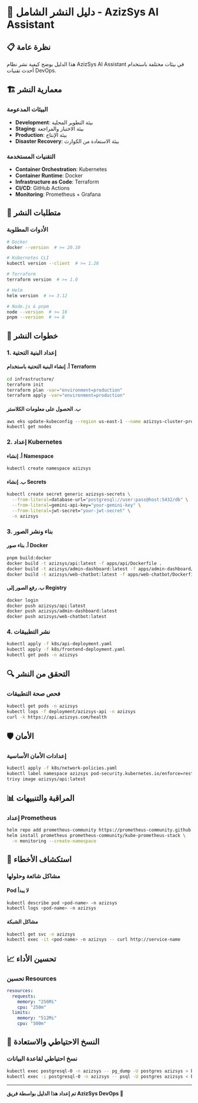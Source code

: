 # 🚀 دليل النشر الشامل - AzizSys AI Assistant

## 📋 نظرة عامة

هذا الدليل يوضح كيفية نشر نظام AzizSys AI Assistant في بيئات مختلفة باستخدام أحدث تقنيات DevOps.

## 🏗️ معمارية النشر

### البيئات المدعومة
- **Development**: بيئة التطوير المحلية
- **Staging**: بيئة الاختبار والمراجعة
- **Production**: بيئة الإنتاج
- **Disaster Recovery**: بيئة الاستعادة من الكوارث

### التقنيات المستخدمة
- **Container Orchestration**: Kubernetes
- **Container Runtime**: Docker
- **Infrastructure as Code**: Terraform
- **CI/CD**: GitHub Actions
- **Monitoring**: Prometheus + Grafana

## 🔧 متطلبات النشر

### الأدوات المطلوبة
```bash
# Docker
docker --version  # >= 20.10

# Kubernetes CLI
kubectl version --client  # >= 1.28

# Terraform
terraform version  # >= 1.0

# Helm
helm version  # >= 3.12

# Node.js & pnpm
node --version  # >= 18
pnpm --version  # >= 8
```

## 🚀 خطوات النشر

### 1. إعداد البنية التحتية

#### أ. إنشاء البنية التحتية باستخدام Terraform
```bash
cd infrastructure/
terraform init
terraform plan -var="environment=production"
terraform apply -var="environment=production"
```

#### ب. الحصول على معلومات الكلاستر
```bash
aws eks update-kubeconfig --region us-east-1 --name azizsys-cluster-production
kubectl get nodes
```

### 2. إعداد Kubernetes

#### أ. إنشاء Namespace
```bash
kubectl create namespace azizsys
```

#### ب. إنشاء Secrets
```bash
kubectl create secret generic azizsys-secrets \
  --from-literal=database-url="postgresql://user:pass@host:5432/db" \
  --from-literal=gemini-api-key="your-gemini-key" \
  --from-literal=jwt-secret="your-jwt-secret" \
  -n azizsys
```

### 3. بناء ونشر الصور

#### أ. بناء صور Docker
```bash
pnpm build:docker
docker build -t azizsys/api:latest -f apps/api/Dockerfile .
docker build -t azizsys/admin-dashboard:latest -f apps/admin-dashboard/Dockerfile .
docker build -t azizsys/web-chatbot:latest -f apps/web-chatbot/Dockerfile .
```

#### ب. رفع الصور إلى Registry
```bash
docker login
docker push azizsys/api:latest
docker push azizsys/admin-dashboard:latest
docker push azizsys/web-chatbot:latest
```

### 4. نشر التطبيقات

```bash
kubectl apply -f k8s/api-deployment.yaml
kubectl apply -f k8s/frontend-deployment.yaml
kubectl get pods -n azizsys
```

## 🔍 التحقق من النشر

### فحص صحة التطبيقات
```bash
kubectl get pods -n azizsys
kubectl logs -f deployment/azizsys-api -n azizsys
curl -k https://api.azizsys.com/health
```

## 🛡️ الأمان

### إعدادات الأمان الأساسية
```bash
kubectl apply -f k8s/network-policies.yaml
kubectl label namespace azizsys pod-security.kubernetes.io/enforce=restricted
trivy image azizsys/api:latest
```

## 📊 المراقبة والتنبيهات

### إعداد Prometheus
```bash
helm repo add prometheus-community https://prometheus-community.github.io/helm-charts
helm install prometheus prometheus-community/kube-prometheus-stack \
  -n monitoring --create-namespace
```

## 🔧 استكشاف الأخطاء

### مشاكل شائعة وحلولها

#### Pod لا يبدأ
```bash
kubectl describe pod <pod-name> -n azizsys
kubectl logs <pod-name> -n azizsys
```

#### مشاكل الشبكة
```bash
kubectl get svc -n azizsys
kubectl exec -it <pod-name> -n azizsys -- curl http://service-name
```

## 📈 تحسين الأداء

### تحسين Resources
```yaml
resources:
  requests:
    memory: "256Mi"
    cpu: "250m"
  limits:
    memory: "512Mi"
    cpu: "500m"
```

## 🔄 النسخ الاحتياطي والاستعادة

### نسخ احتياطي لقاعدة البيانات
```bash
kubectl exec postgresql-0 -n azizsys -- pg_dump -U postgres azizsys > backup.sql
kubectl exec -i postgresql-0 -n azizsys -- psql -U postgres azizsys < backup.sql
```

---

**تم إعداد هذا الدليل بواسطة فريق AzizSys DevOps 🚀**